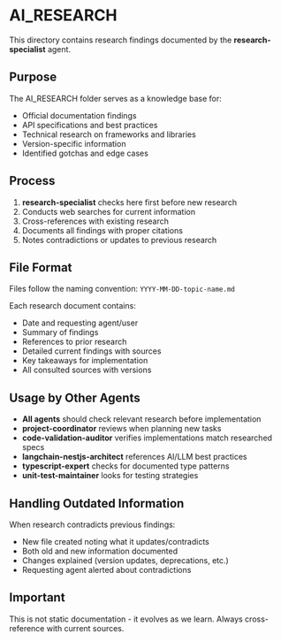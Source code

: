 # AI_RESEARCH

This directory contains research findings documented by the **research-specialist** agent.

## Purpose

The AI_RESEARCH folder serves as a knowledge base for:
- Official documentation findings
- API specifications and best practices
- Technical research on frameworks and libraries
- Version-specific information
- Identified gotchas and edge cases

## Process

1. **research-specialist** checks here first before new research
2. Conducts web searches for current information
3. Cross-references with existing research
4. Documents all findings with proper citations
5. Notes contradictions or updates to previous research

## File Format

Files follow the naming convention: `YYYY-MM-DD-topic-name.md`

Each research document contains:
- Date and requesting agent/user
- Summary of findings
- References to prior research
- Detailed current findings with sources
- Key takeaways for implementation
- All consulted sources with versions

## Usage by Other Agents

- **All agents** should check relevant research before implementation
- **project-coordinator** reviews when planning new tasks
- **code-validation-auditor** verifies implementations match researched specs
- **langchain-nestjs-architect** references AI/LLM best practices
- **typescript-expert** checks for documented type patterns
- **unit-test-maintainer** looks for testing strategies

## Handling Outdated Information

When research contradicts previous findings:
- New file created noting what it updates/contradicts
- Both old and new information documented
- Changes explained (version updates, deprecations, etc.)
- Requesting agent alerted about contradictions

## Important

This is not static documentation - it evolves as we learn. Always cross-reference with current sources.
